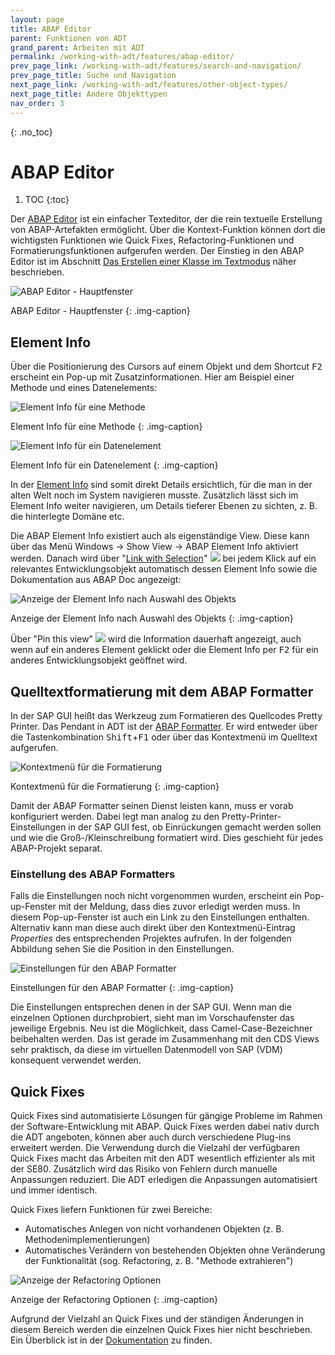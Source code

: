 ```yaml
---
layout: page
title: ABAP Editor
parent: Funktionen von ADT
grand_parent: Arbeiten mit ADT
permalink: /working-with-adt/features/abap-editor/
prev_page_link: /working-with-adt/features/search-and-navigation/
prev_page_title: Suche und Navigation
next_page_link: /working-with-adt/features/other-object-types/
next_page_title: Andere Objekttypen
nav_order: 3
---
```


{: .no_toc}
# ABAP Editor

1. TOC
{:toc}

Der [ABAP Editor](https://help.sap.com/docs/ABAP_PLATFORM_NEW/c238d694b825421f940829321ffa326a/79d78f0268484b59a1f6a0e7994316d3.html) ist ein einfacher Texteditor, der die rein textuelle Erstellung von ABAP-Artefakten ermöglicht. Über die Kontext-Funktion können dort die wichtigsten Funktionen wie Quick Fixes, Refactoring-Funktionen und Formatierungsfunktionen aufgerufen werden. Der Einstieg in den ABAP Editor ist im Abschnitt [Das Erstellen einer Klasse im Textmodus](/ADT-Leitfaden/working-with-adt/basics/#das-erstellen-einer-klasse-im-textmodus) näher beschrieben.

![ABAP Editor - Hauptfenster](../img/image45.png)

ABAP Editor - Hauptfenster
{: .img-caption}

## Element Info

Über die Positionierung des Cursors auf einem Objekt und dem Shortcut <kbd>F2</kbd> erscheint ein Pop-up mit Zusatzinformationen. Hier am Beispiel einer Methode und eines Datenelements:

![Element Info für eine Methode](../img/image7.png)

Element Info für eine Methode
{: .img-caption}

![Element Info für ein Datenelement](../img/image42.png)

Element Info für ein Datenelement
{: .img-caption}

In der [Element Info](https://help.sap.com/docs/ABAP_PLATFORM_NEW/c238d694b825421f940829321ffa326a/4ec724ce6e391014adc9fffe4e204223.html) sind somit direkt Details ersichtlich, für die man in der alten Welt noch im System navigieren musste. Zusätzlich lässt sich im Element Info weiter navigieren, um Details tieferer Ebenen zu sichten, z. B. die hinterlegte Domäne etc.

Die ABAP Element Info existiert auch als eigenständige View. Diese kann über das Menü Windows → Show View → ABAP Element Info aktiviert werden. Danach wird über "[Link with Selection](https://help.sap.com/docs/ABAP_PLATFORM_NEW/c238d694b825421f940829321ffa326a/4ec5bb496e391014adc9fffe4e204223.html)" ![](../img/image23.png) bei jedem Klick auf ein relevantes Entwicklungsobjekt automatisch dessen Element Info sowie die Dokumentation aus ABAP Doc angezeigt:

![Anzeige der Element Info nach Auswahl des Objekts](../img/image44.png)

Anzeige der Element Info nach Auswahl des Objekts
{: .img-caption}

Über "Pin this view" <span class="inline-img">![](../img/image17.png)</span> wird die Information dauerhaft angezeigt, auch wenn auf ein anderes Element geklickt oder die Element Info per <kbd>F2</kbd> für ein anderes Entwicklungsobjekt geöffnet wird.

## Quelltextformatierung mit dem ABAP Formatter

In der SAP GUI heißt das Werkzeug zum Formatieren des Quellcodes Pretty Printer. Das Pendant in ADT ist der [ABAP Formatter](https://help.sap.com/docs/ABAP_PLATFORM_NEW/c238d694b825421f940829321ffa326a/4ec799106e391014adc9fffe4e204223.html). Er wird entweder über die Tastenkombination <kbd>Shift</kbd>+<kbd>F1</kbd> oder über das Kontextmenü im Quelltext aufgerufen.

![Kontextmenü für die Formatierung](../img/image9.png)

Kontextmenü für die Formatierung
{: .img-caption}

Damit der ABAP Formatter seinen Dienst leisten kann, muss er vorab konfiguriert werden. Dabei legt man analog zu den Pretty-Printer-Einstellungen in der SAP GUI fest, ob Einrückungen gemacht werden sollen und wie die Groß-/Kleinschreibung formatiert wird. Dies geschieht für jedes ABAP-Projekt separat.

### Einstellung des ABAP Formatters

Falls die Einstellungen noch nicht vorgenommen wurden, erscheint ein Pop-up-Fenster mit der Meldung, dass dies zuvor erledigt werden muss. In diesem Pop-up-Fenster ist auch ein Link zu den Einstellungen enthalten. Alternativ kann man diese auch direkt über den Kontextmenü-Eintrag *Properties* des entsprechenden Projektes aufrufen. In der folgenden Abbildung sehen Sie die Position in den Einstellungen.

![Einstellungen für den ABAP Formatter](../img/image11.png)

Einstellungen für den ABAP Formatter
{: .img-caption}

Die Einstellungen entsprechen denen in der SAP GUI. Wenn man die einzelnen Optionen durchprobiert, sieht man im Vorschaufenster das jeweilige Ergebnis. Neu ist die Möglichkeit, dass Camel-Case-Bezeichner beibehalten werden. Das ist gerade im Zusammenhang mit den CDS Views sehr praktisch, da diese im virtuellen Datenmodell von SAP (VDM) konsequent verwendet werden.

## Quick Fixes

Quick Fixes sind automatisierte Lösungen für gängige Probleme im Rahmen der Software-Entwicklung mit ABAP. Quick Fixes werden dabei nativ durch die ADT angeboten, können aber auch durch verschiedene Plug-ins erweitert werden. Die Verwendung durch die Vielzahl der verfügbaren Quick Fixes macht das Arbeiten mit den ADT wesentlich effizienter als mit der SE80. Zusätzlich wird das Risiko von Fehlern durch manuelle Anpassungen reduziert. Die ADT erledigen die Anpassungen automatisiert und immer identisch.

Quick Fixes liefern Funktionen für zwei Bereiche:

- Automatisches Anlegen von nicht vorhandenen Objekten (z. B. Methodenimplementierungen)
- Automatisches Verändern von bestehenden Objekten ohne Veränderung der Funktionalität (sog. Refactoring, z. B. "Methode extrahieren")

![Anzeige der Refactoring Optionen](../img/image18.png)

Anzeige der Refactoring Optionen
{: .img-caption}

Aufgrund der Vielzahl an Quick Fixes und der ständigen Änderungen in diesem Bereich werden die einzelnen Quick Fixes hier nicht beschrieben. Ein Überblick ist in der [Dokumentation](https://help.sap.com/docs/ABAP_PLATFORM_NEW/c238d694b825421f940829321ffa326a/ce178e5425364f51994f2c7f634cb56c.html) zu finden.
